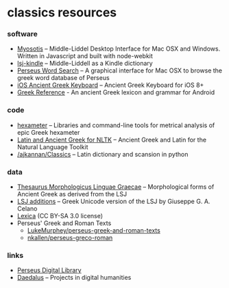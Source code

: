 # classics resources

### software
- [Myosotis](/gebrkn/Myosotis) – Middle-Liddel Desktop Interface for Mac OSX and Windows. Written in Javascript and built with node-webkit
- [lsj-kindle](itayperl/lsj-kindle) – Middle-Liddell as a Kindle dictionary
- [Perseus Word Search](librum/Perseus-Word-Search) – A graphical interface for Mac OSX to browse the greek word database of Perseus
- [iOS Ancient Greek Keyboard](/ryanfb/iOS-Ancient-Greek-Keyboard) – Ancient Greek Keyboard for iOS 8+
- [Greek Reference](/blinskey/greek-reference) - An ancient Greek lexicon and grammar for Android

### code
- [hexameter](epilanthanomai/hexameter) – Libraries and command-line tools for metrical analysis of epic Greek hexameter
- [Latin and Ancient Greek for NLTK](/hapaxapah/Latin_and_Ancient_Greek_for_NLTK) – Ancient Greek and Latin for the Natural Language Toolkit
- [/ajkannan/Classics](/ajkannan/Classics) – Latin dictionary and scansion in python

### data
- [Thesaurus Morphologicus Linguae Graecae](/gcelano/Thesaurus_Morphologicus_Linguae_Graecae) – Morphological forms of Ancient Greek as derived from the LSJ
- [LSJ additions](/gcelano/LSJ_additions) – Greek Unicode version of the LSJ by Giuseppe G. A. Celano
- [Lexica](PerseusDL/lexica) (CC BY-SA 3.0 license) 
- Perseus' Greek and Roman Texts
  - [LukeMurphey/perseus-greek-and-roman-texts](LukeMurphey/perseus-greek-and-roman-texts)
  - [nkallen/perseus-greco-roman](nkallen/perseus-greco-roman)

### links
- [Perseus Digital Library](http://www.perseus.tufts.edu/hopper/)
- [Daedalus](http://daedalus.umkc.edu/) – Projects in digital humanities
